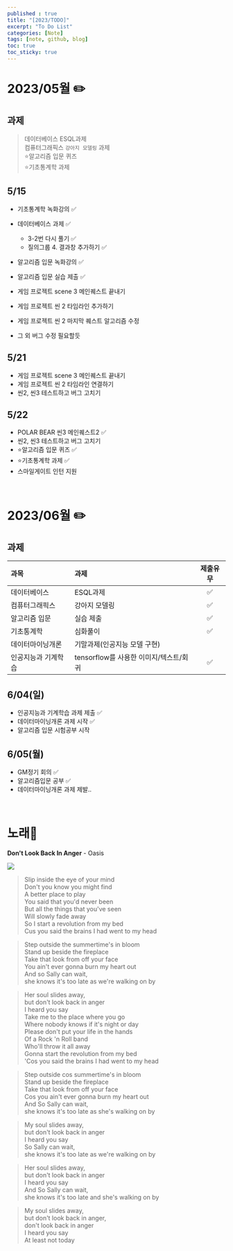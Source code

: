 ```yaml
---
published : true
title: "[2023/TODO]"
excerpt: "To Do List"
categories: [Note]
tags: [note, github, blog]
toc: true
toc_sticky: true
---
```


# 2023/05월 ✏️

## 과제

> 데이터베이스 ESQL과제  
> 컴퓨터그래픽스 ``강아지 모델링`` 과제  
> ⭐알고리즘 입문 퀴즈  
> ⭐기초통계학 과제

## 5/15 

+ 기초통계학 녹화강의 ✅
+ 데이터베이스 과제 ✅
    + 3-2번 다시 풀기 ✅
    + 질의그룹 4. 결과창 추가하기 ✅

+ 알고리즘 입문 녹화강의 ✅
+ 알고리즘 입문 실습 제출 ✅

+ 게임 프로젝트 scene 3 메인퀘스트 끝내기
+ 게임 프로젝트 씬 2 타임라인 추가하기
+ 게임 프로젝트 씬 2 마지막 퀘스트 알고리즘 수정
+ 그 외 버그 수정 필요할듯

## 5/21

+ 게임 프로젝트 scene 3 메인퀘스트 끝내기
+ 게임 프로젝트 씬 2 타임라인 연결하기
+ 씬2, 씬3 테스트하고 버그 고치기

## 5/22

+ POLAR BEAR 씬3 메인퀘스트2 ✅ 
+ 씬2, 씬3 테스트하고 버그 고치기
+ ⭐알고리즘 입문 퀴즈 ✅ 
+ ⭐기초통계학 과제 ✅ 
+ 스마일게이트 인턴 지원

<br/>

# 2023/06월 ✏️

## 과제

| 과목 | 과제 | 제출유무 |
|:--|:--|:--:|
| 데이터베이스 | ESQL과제 |✅| 
| 컴퓨터그래픽스 | 강아지 모델링 | ✅ |
| 알고리즘 입문 | 실습 제출 | ✅ |
| 기초통계학 | 심화풀이 | ✅ |
| 데이터마이닝개론 | 기말과제(인공지능 모델 구현) | |
| 인공지능과 기계학습 | tensorflow를 사용한 이미지/텍스트/회귀 | ✅ |

## 6/04(일)

+ 인공지능과 기계학습 과제 제출 ✅ 
+ 데이터마이닝개론 과제 시작 ✅ 
+ 알고리즘 입문 시험공부 시작

## 6/05(월)

+ GM정기 회의 ✅ 
+ 알고리즘입문 공부 ✅ 
+ 데이터마이닝개론 과제 제발..

<br/>

# 노래🎵

<strong>Don't Look Back In Anger</strong> - Oasis 

<img src = "https://64.media.tumblr.com/6fa7d886841656802aadfa8f4132090a/tumblr_ppzi86vhx81v41lt2_500.gifv">

> Slip inside the eye of your mind  
> Don't you know you might find  
> A better place to play  
> You said that you'd never been  
> But all the things that you've seen  
> Will slowly fade away  
> So I start a revolution from my bed  
> Cus you said the brains I had went to my head  

> Step outside the summertime's in bloom  
> Stand up beside the fireplace  
> Take that look from off your face  
> You ain't ever gonna burn my heart out  
> And so Sally can wait,  
> she knows it's too late as we're walking on by  

> Her soul slides away,  
> but don't look back in anger  
> I heard you say  
> Take me to the place where you go  
> Where nobody knows if it's night or day  
> Please don't put your life in the hands  
> Of a Rock 'n Roll band  
> Who'll throw it all away  
> Gonna start the revolution from my bed  
> 'Cos you said the brains I had went to my head  

> Step outside cos summertime's in bloom  
> Stand up beside the fireplace  
> Take that look from off your face  
> Cos you ain't ever gonna burn my heart out  
> And So Sally can wait,  
> she knows it's too late as she's walking on by  

> My soul slides away,  
> but don't look back in anger  
> I heard you say  
> So Sally can wait,  
> she knows it's too late as we're walking on by  

> Her soul slides away,  
> but don't look back in anger  
> I heard you say  
> And So Sally can wait,  
> she knows it's too late and she's walking on by  

> My soul slides away,  
> but don't look back in anger,  
> don't look back in anger  
> I heard you say  
> At least not today  
